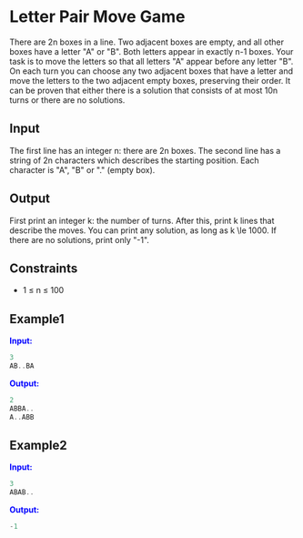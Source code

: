 # Letter Pair Move Game

There are 2n boxes in a line. Two adjacent boxes are empty, and all other boxes have a letter "A" or "B". Both letters appear in exactly n-1 boxes.
Your task is to move the letters so that all letters "A" appear before any letter "B". On each turn you can choose any two adjacent boxes that have a letter and move the letters to the two adjacent empty boxes, preserving their order.
It can be proven that either there is a solution that consists of at most 10n turns or there are no solutions.

## Input

The first line has an integer n: there are 2n boxes.
The second line has a string of 2n characters which describes the starting position. Each character is "A", "B" or "." (empty box).

## Output

First print an integer k: the number of turns. After this, print k lines that describe the moves. You can print any solution, as long as k \le 1000.
If there are no solutions, print only "-1".

## Constraints

* 1 &le; n &le; 100

## Example1
<font color="blue">**Input:**</font>
```c++
3
AB..BA
```
<font color="blue">**Output:**</font>
```c++
2
ABBA..
A..ABB
```   

## Example2
<font color="blue">**Input:**</font>
```c++
3
ABAB..
```
<font color="blue">**Output:**</font>
```c++
-1
```   